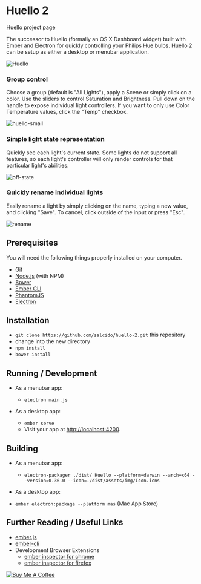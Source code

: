 # Huello 2

[Huello project page](https://salcido.github.io/huello-2/)

The successor to Huello (formally an OS X Dashboard widget) built with Ember and Electron for quickly controlling your Philips Hue bulbs. Huello 2 can be setup as either a desktop or menubar application.

![Huello](https://user-images.githubusercontent.com/12960237/88605539-11dda480-d02f-11ea-8655-4f0682a1fc97.png)

### Group control

Choose a group (default is "All Lights"), apply a Scene or simply click on a color. Use the sliders to control Saturation and Brightness. Pull down on the handle to expose individual light controllers. If you want to only use Color Temperature values, click the "Temp" checkbox.

![huello-small](https://user-images.githubusercontent.com/12960237/88605538-10ac7780-d02f-11ea-906d-b69feb484f0e.png)

### Simple light state representation

Quickly see each light's current state. Some lights do not support all features, so each light's controller will only render controls for that particular light's abilities.

![off-state](https://user-images.githubusercontent.com/12960237/88605540-12763b00-d02f-11ea-878d-6f1452c975a2.png)

### Quickly rename individual lights

Easily rename a light by simply clicking on the name, typing a new value, and clicking "Save". To cancel, click outside of the input or press "Esc".

![rename](https://user-images.githubusercontent.com/12960237/88605541-130ed180-d02f-11ea-9628-f4acb768001b.png)

## Prerequisites

You will need the following things properly installed on your computer.

* [Git](http://git-scm.com/)
* [Node.js](http://nodejs.org/) (with NPM)
* [Bower](http://bower.io/)
* [Ember CLI](http://www.ember-cli.com/)
* [PhantomJS](http://phantomjs.org/)
* [Electron](http://electron.atom.io/)

## Installation

* `git clone https://github.com/salcido/huello-2.git` this repository
* change into the new directory
* `npm install`
* `bower install`

## Running / Development

* As a menubar app:
  * `electron main.js`

* As a desktop app:
  * `ember serve`
  * Visit your app at [http://localhost:4200](http://localhost:4200).


## Building
* As a menubar app:
  * `electron-packager ./dist/ Huello --platform=darwin --arch=x64 --version=0.36.0 --icon=./dist/assets/img/Icon.icns`

* As a desktop app:
 * `ember electron:package --platform mas` (Mac App Store)

## Further Reading / Useful Links

* [ember.js](http://emberjs.com/)
* [ember-cli](http://www.ember-cli.com/)
* Development Browser Extensions
  * [ember inspector for chrome](https://chrome.google.com/webstore/detail/ember-inspector/bmdblncegkenkacieihfhpjfppoconhi)
  * [ember inspector for firefox](https://addons.mozilla.org/en-US/firefox/addon/ember-inspector/)

<a href="https://www.buymeacoffee.com/salcido" rel="nofollow">
 <img src="https://github.com/salcido/Discogs-Enhancer/blob/master/img/learn/coffee-btn.png" alt="Buy Me A Coffee" style="max-width: 100%;">
</a>
